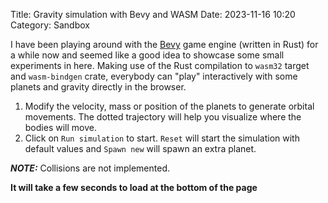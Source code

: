 Title: Gravity simulation with Bevy and WASM
Date: 2023-11-16 10:20
Category: Sandbox

I have been playing around with the [Bevy](https://bevyengine.org/) game engine (written in Rust) for
a while now and seemed like a good idea to showcase some small experiments in here. Making use of the Rust compilation
to `wasm32` target and `wasm-bindgen` crate, everybody can "play" interactively with some planets and gravity directly in the browser.

1. Modify the velocity, mass or position of the planets to generate orbital movements. The dotted trajectory will help you visualize where the bodies will move.
2. Click on `Run simulation` to start. `Reset` will start the simulation with default values and `Spawn new` will spawn an extra planet.

**_NOTE:_** Collisions are not implemented.

**It will take a few seconds to load at the bottom of the page**
<script type="module">
    import init from './gravity_simulation/rust-graphics.js'
    init()
</script>